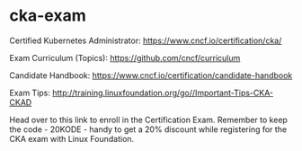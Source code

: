 # cka-exam

Certified Kubernetes Administrator: https://www.cncf.io/certification/cka/

Exam Curriculum (Topics): https://github.com/cncf/curriculum

Candidate Handbook: https://www.cncf.io/certification/candidate-handbook

Exam Tips: http://training.linuxfoundation.org/go//Important-Tips-CKA-CKAD



Head over to this link to enroll in the Certification Exam. Remember to keep the code - 20KODE - handy to get a 20% discount while registering for the CKA exam with Linux Foundation.
